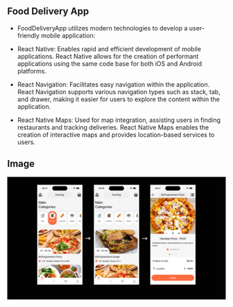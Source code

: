 ## Food Delivery App

- FoodDeliveryApp utilizes modern technologies to develop a user-friendly mobile application:

- React Native: Enables rapid and efficient development of mobile applications. React Native allows for the creation of performant applications using the same code base for both iOS and Android platforms.

- React Navigation: Facilitates easy navigation within the application. React Navigation supports various navigation types such as stack, tab, and drawer, making it easier for users to explore the content within the application.

- React Native Maps: Used for map integration, assisting users in finding restaurants and tracking deliveries. React Native Maps enables the creation of interactive maps and provides location-based services to users.

## Image

<img src="appPhoto.png"/>
